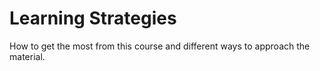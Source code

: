 # Learning Strategies
How to get the most from this course and different ways to approach the material.